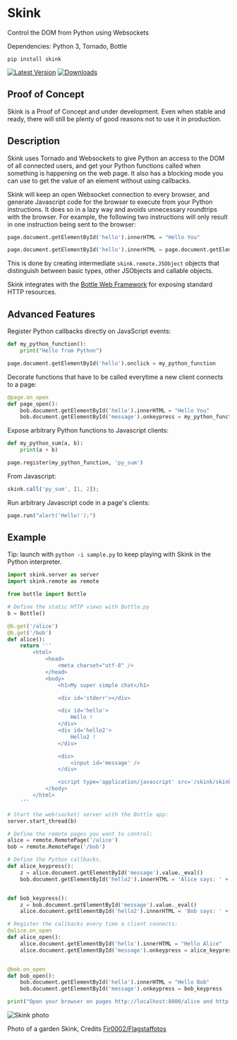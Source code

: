 Skink
=====

Control the DOM from Python using Websockets

Dependencies: Python 3, Tornado, Bottle

```
pip install skink
```

[![Latest Version](https://pypip.in/v/Skink/badge.png)](https://pypi.python.org/pypi/Skink)
[![Downloads](https://pypip.in/d/Skink/badge.png)](https://pypi.python.org/pypi/Skink/)

Proof of Concept
---

Skink is a Proof of Concept and under development. Even when stable and ready, there will still be plenty of good reasons not to use it in production.

Description
---

Skink uses Tornado and Websockets to give Python an access to the DOM of all connected users, and get your Python functions called when something is happening on the web page. It also has a blocking mode you can use to get the value of an element without using callbacks.

Skink will keep an open Websocket connection to every browser, and generate Javascript code for the browser to execute from your Python instructions. It does so in a lazy way and avoids unnecessary roundtrips with the browser. For example, the following two instructions will only result in one instruction being sent to the browser:

```python
page.document.getElementById('hello').innerHTML = "Hello You"
```

```python
page.document.getElementById('hello').innerHTML = page.document.getElementById('hello2').innerHTML
```

This is done by creating intermediate `skink.remote.JSObject` objects that distinguish between basic types, other JSObjects and callable objects.

Skink integrates with the [Bottle Web Framework](http://bottlepy.org/) for exposing standard HTTP resources.

Advanced Features
---

Register Python callbacks directly on JavaScript events:

```python
def my_python_function():
    print("Hello from Python")

page.document.getElementById('hello').onclick = my_python_function
```

Decorate functions that have to be called everytime a new client connects to a page:

```python
@page.on_open
def page_open():
    bob.document.getElementById('hello').innerHTML = "Hello You"
    bob.document.getElementById('message').onkeypress = my_python_function
```

Expose arbitrary Python functions to Javascript clients:

```python
def my_python_sum(a, b):
    print(a + b)

page.register(my_python_function, 'py_sum')
```
From Javascript:
```javascript
skink.call('py_sum', [1, 2]);
```

Run arbitrary Javascript code in a page's clients:
```python
page.run("alert('Hello!');")
```

Example
---

Tip: launch with `python -i sample.py` to keep playing with Skink in the Python interpreter.

```python
import skink.server as server
import skink.remote as remote

from bottle import Bottle

# Define the static HTTP views with Bottle.py
b = Bottle()

@b.get('/alice')
@b.get('/bob')
def alice():
    return '''
        <html>
            <head>
                <meta charset="utf-8" />
            </head>
            <body>
                <h1>My super simple chat</h1>

                <div id='stderr'></div>

                <div id='hello'>
                    Hello !
                </div>
                <div id='hello2'>
                    Hello2 !
                </div>

                <div>
                    <input id='message' />
                </div>

                <script type='application/javascript' src='/skink/skink.js'></script>
            </body>
        </html>
    '''

# Start the web(socket) server with the Bottle app:
server.start_thread(b)

# Define the remote pages you want to control:
alice = remote.RemotePage('/alice')
bob = remote.RemotePage('/bob')

# Define the Python callbacks.
def alice_keypress():
    z = alice.document.getElementById('message').value._eval()
    bob.document.getElementById('hello2').innerHTML = 'Alice says: ' + z


def bob_keypress():
    z = bob.document.getElementById('message').value._eval()
    alice.document.getElementById('hello2').innerHTML = 'Bob says: ' + z

# Register the callbacks every time a client connects:
@alice.on_open
def alice_open():
    alice.document.getElementById('hello').innerHTML = "Hello Alice"
    alice.document.getElementById('message').onkeypress = alice_keypress


@bob.on_open
def bob_open():
    bob.document.getElementById('hello').innerHTML = "Hello Bob"
    bob.document.getElementById('message').onkeypress = bob_keypress

print("Open your browser on pages http://localhost:8000/alice and http://localhost:8000/bob")
```

![Skink photo](https://upload.wikimedia.org/wikipedia/commons/thumb/4/41/Garden_skink.jpg/800px-Garden_skink.jpg)

Photo of a garden Skink, Credits [Fir0002/Flagstaffotos](https://commons.wikimedia.org/wiki/File:Garden_skink.jpg)
